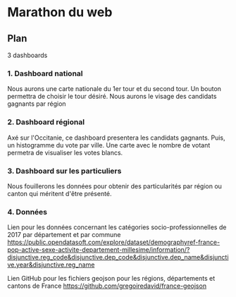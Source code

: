 # Marathon du web

## Plan 
3 dashboards 

### 1. Dashboard national
Nous aurons une carte nationale du 1er tour et du second tour. Un bouton permettra de choisir le tour désiré. 
Nous aurons le visage des candidats gagnants par région 

### 2. Dashboard régional
Axé sur l'Occitanie, ce dashboard presentera les candidats gagnants. Puis, un histogramme du vote par ville. Une carte avec le nombre de votant permetra de visualiser les votes blancs.

### 3. Dashboard sur les particuliers 
Nous fouillerons les données pour obtenir des particularités par région ou canton qui méritent d'être présenté. 

### 4. Données
Lien pour les données concernant les catégories socio-professionnelles de 2017 par département et par commune
https://public.opendatasoft.com/explore/dataset/demographyref-france-pop-active-sexe-activite-departement-millesime/information/?disjunctive.reg_code&disjunctive.dep_code&disjunctive.dep_name&disjunctive.year&disjunctive.reg_name

Lien GitHub pour les fichiers geojson pour les régions, départements et cantons de France
https://github.com/gregoiredavid/france-geojson
